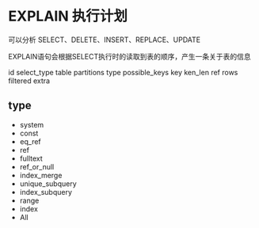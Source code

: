 # EXPLAIN 执行计划

可以分析 SELECT、DELETE、INSERT、REPLACE、UPDATE

EXPLAIN语句会根据SELECT执行时的读取到表的顺序，产生一条关于表的信息

id select_type table partitions type possible_keys key ken_len ref rows filtered extra

## type

- system
- const
- eq_ref
- ref
- fulltext
- ref_or_null
- index_merge
- unique_subquery
- index_subquery
- range
- index
- All